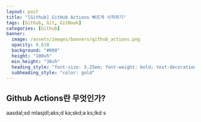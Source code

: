 ```yaml
---
layout: post
title: "[Github] GitHub Actions 빠르게 시작하기"
tags: [Github, Git, GitBook]
categories: [Github]
banner:
  image: /assets/images/banners/github_actions.png
  opacity: 0.618
  background: "#000"
  height: "100vh"
  min_height: "38vh"
  heading_style: "font-size: 3.25em; font-weight: bold; text-decoration: underline"
  subheading_style: "color: gold"
---
```


## Github Actions란 무엇인가?

aasdal;sd mlasjdl;aks;d ka;skd;a ks;lkd s